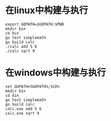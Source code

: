 # 在linux中构建与执行

```
export GOPATH=$GOPATH:$PWD
mkdir bin
cd bin
go test simplemath
go build calc
./calc add 5 6
./calc sqrt 9

```

# 在windows中构建与执行
```
set GOPATH=%GOPATH%;%CD%
mkdir bin
cd bin
go test simplemath
go build calc
calc.exe add 5 6
calc.exe sqrt 9
```

